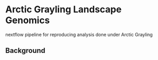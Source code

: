 # Arctic Grayling Landscape Genomics

nextflow pipeline for reproducing analysis done under Arctic Grayling

## Background